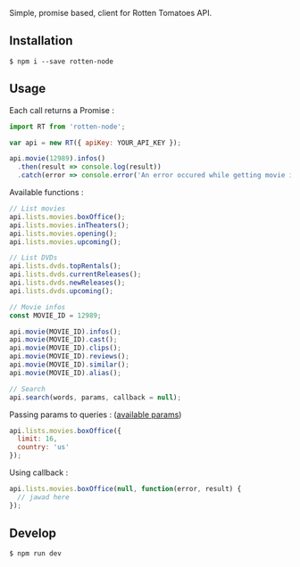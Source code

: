 Simple, promise based, client for Rotten Tomatoes API.

## Installation
```
$ npm i --save rotten-node
```

## Usage

Each call returns a Promise :

```javascript
import RT from 'rotten-node';

var api = new RT({ apiKey: YOUR_API_KEY });

api.movie(12989).infos()
  .then(result => console.log(result))
  .catch(error => console.error('An error occured while getting movie infos : %s', error));
```

Available functions :
```javascript
// List movies
api.lists.movies.boxOffice();
api.lists.movies.inTheaters();
api.lists.movies.opening();
api.lists.movies.upcoming();

// List DVDs
api.lists.dvds.topRentals();
api.lists.dvds.currentReleases();
api.lists.dvds.newReleases();
api.lists.dvds.upcoming();

// Movie infos
const MOVIE_ID = 12989;

api.movie(MOVIE_ID).infos();
api.movie(MOVIE_ID).cast();
api.movie(MOVIE_ID).clips();
api.movie(MOVIE_ID).reviews();
api.movie(MOVIE_ID).similar();
api.movie(MOVIE_ID).alias();

// Search
api.search(words, params, callback = null);
```

Passing params to queries : ([available params](http://developer.rottentomatoes.com/io-docs]))
```javascript
api.lists.movies.boxOffice({
  limit: 16,
  country: 'us'
});
```

Using callback :
```javascript
api.lists.movies.boxOffice(null, function(error, result) {
  // jawad here
});
```

## Develop
```
$ npm run dev
```
